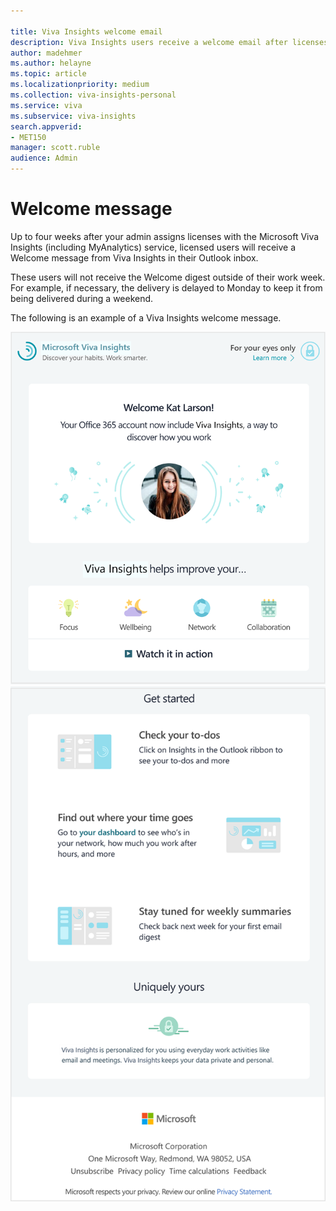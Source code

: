```yaml
---

title: Viva Insights welcome email
description: Viva Insights users receive a welcome email after licenses are assigned to them 
author: madehmer
ms.author: helayne
ms.topic: article
ms.localizationpriority: medium 
ms.collection: viva-insights-personal
ms.service: viva
ms.subservice: viva-insights 
search.appverid: 
- MET150 
manager: scott.ruble
audience: Admin
---
```


# Welcome message

Up to four weeks after your admin assigns licenses with the Microsoft Viva Insights (including MyAnalytics) service, licensed users will receive a Welcome message from Viva Insights in their Outlook inbox.

These users will not receive the Welcome digest outside of their work week. For example, if necessary, the delivery is delayed to Monday to keep it from being delivered during a weekend.

The following is an example of a Viva Insights welcome message.

 ![Viva Insights welcome message top section.](../../Images/mya/use/welcome-email-1.png)
 ![Viva Insights welcome message end section.](../../Images/mya/use/welcome-email-2.png)
